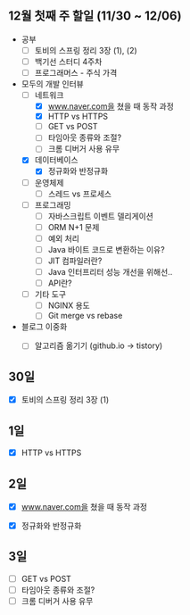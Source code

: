 ## 12월 첫째 주 할일 (11/30 ~ 12/06)

- 공부
  - [ ] 토비의 스프링 정리 3장 (1), (2)
  - [ ] 백기선 스터디 4주차
  - [ ] 프로그래머스 - 주식 가격
- 모두의 개발 인터뷰
  - [ ] 네트워크
    - [x] www.naver.com을 쳤을 때 동작 과정
    - [x] HTTP vs HTTPS 
    - [ ] GET vs POST
    - [ ] 타임아웃 종류와 조절?
    - [ ] 크롬 디버거 사용 유무
  - [x] 데이터베이스
    - [x] 정규화와 반정규화
  - [ ] 운영체제
    - [ ] 스레드 vs 프로세스
  - [ ] 프로그래밍
    - [ ] 자바스크립트 이벤트 델리게이션
    - [ ] ORM N+1 문제
    - [ ] 예외 처리
    - [ ] Java 바이트 코드로 변환하는 이유?
    - [ ] JIT 컴파일러란?
    - [ ] Java 인터프리터 성능 개선을 위해선..
    - [ ] API란?  
  - [ ] 기타 도구
    - [ ] NGINX 용도
    - [ ] Git merge vs rebase
  
- 블로그 이중화
  - [ ] 알고리즘 옮기기 (github.io -> tistory)


## 30일

- [x] 토비의 스프링 정리 3장 (1)


## 1일

- [x] HTTP vs HTTPS 


## 2일

- [x] www.naver.com을 쳤을 때 동작 과정
- [x] 정규화와 반정규화


## 3일

- [ ] GET vs POST
- [ ] 타임아웃 종류와 조절?
- [ ] 크롬 디버거 사용 유무